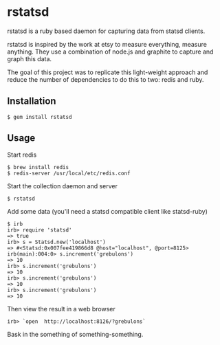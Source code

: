 # rstatsd

rstatsd is a ruby based daemon for capturing data from statsd clients.

rstatsd is inspired by the work at etsy to measure everything, measure
anything. They use a combination of node.js and graphite to capture and
graph this data.

The goal of this project was to replicate this light-weight approach and
reduce the number of dependencies to do this to two: redis and ruby.

## Installation

    $ gem install rstatsd

## Usage

Start redis

    $ brew install redis
    $ redis-server /usr/local/etc/redis.conf


Start the collection daemon and server

    $ rstatsd

Add some data (you'll need a statsd compatible client like statsd-ruby)

    $ irb
    irb> require 'statsd'
    => true
    irb> s = Statsd.new('localhost')
    => #<Statsd:0x007fee419866d8 @host="localhost", @port=8125>
    irb(main):004:0> s.increment('grebulons')
    => 10
    irb> s.increment('grebulons')
    => 10
    irb> s.increment('grebulons')
    => 10
    irb> s.increment('grebulons')
    => 10


Then view the result in a web browser

    irb> `open  http://localhost:8126/?grebulons`

Bask in the something of something-something.
